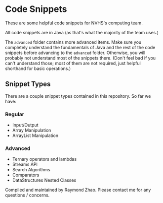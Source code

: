 # Code Snippets
These are some helpful code snippets for NVHS's computing team.

All code snippets are in Java (as that's what the majority of the team uses.)

The `advanced` folder contains more advanced items. Make sure you completely understand the
fundamentals of Java and the rest of the code snippets before advancing to the `advanced` folder.
Otherwise, you will probably not understand most of the snippets there. (Don't feel bad if you can't
understand those; most of them are not required, just helpful shorthand for basic operations.)

## Snippet Types
There are a couple snippet types contained in this repository. So far we have:
### Regular
- Input/Output
- Array Manipulation
- ArrayList Manipulation

### Advanced
- Ternary operators and lambdas
- Streams API
- Search Algorithms
- Comparators
- DataStructures Nested Classes

Compiled and maintained by Raymond Zhao. Please contact me for any questions / concerns.
